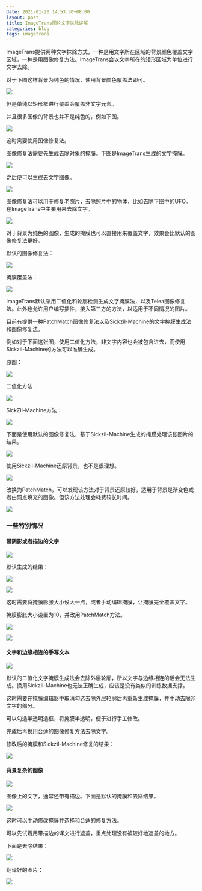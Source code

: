 ```yaml
---
date: 2021-01-20 14:53:50+08:00
layout: post
title: ImageTrans图片文字抹除详解
categories: blog
tags: imagetrans
---
```


ImageTrans提供两种文字抹除方式，一种是用文字所在区域的背景颜色覆盖文字区域，一种是用图像修复方法。ImageTrans会以文字所在的矩形区域为单位进行文字去除。

对于下图这样背景为纯色的情况，使用背景颜色覆盖法即可。

![](/album/imagetrans-text-removal/different_colors.jpg)

但是单纯以矩形框进行覆盖会覆盖非文字元素。

并且很多图像的背景也并不是纯色的，例如下图。

![](/album/imagetrans-text-removal/scrooge.jpg)

这时需要使用图像修复法。

图像修复法需要先生成去除对象的掩膜。下图是ImageTrans生成的文字掩膜。

![](/album/imagetrans-text-removal/scrooge.jpg-mask.png)

之后便可以生成去文字图像。

![](/album/imagetrans-text-removal/scrooge.jpg-text-removed.jpg)

图像修复法可以用于修复老照片，去除照片中的物体，比如去除下图中的UFO。在ImageTrans中主要用来去除文字。

![](/album/imagetrans-text-removal/ufo.jpg)

对于背景为纯色的图像，生成的掩膜也可以直接用来覆盖文字，效果会比默认的图像修复法更好。

默认的图像修复法：

![](/album/imagetrans-text-removal/18_097_one_frame.jpg-text-removed_inpaint.jpg)

掩膜覆盖法：

![](/album/imagetrans-text-removal/18_097_one_frame.jpg-text-removed_cover_text.jpg)

ImageTrans默认采用二值化和轮廓检测生成文字掩膜法，以及Telea图像修复法。此外也允许用户编写插件，接入第三方的方法，以适用于不同情况的图片。

目前有提供一种PatchMatch图像修复法以及Sickzil-Machine的文字掩膜生成法和图像修复法。

例如对于下面这张图，使用二值化方法，非文字内容也会被包含进去，而使用Sickzil-Machine的方法可以准确生成。

原图：

![](/ablum/imagetrans-text-removal/gradual_color_background.jpg)

二值化方法：

![](/ablum/imagetrans-text-removal/gradual_color_background_mask_binary.png)

SickZil-Machine方法：

![](/ablum/imagetrans-text-removal/gradual_color_background_mask_sickzil_machine.png)

下面是使用默认的图像修复法，基于Sickzil-Machine生成的掩膜处理该张图片的结果。

![](/ablum/imagetrans-text-removal/gradual_color_background-text-removed_telea.jpg)

使用Sickzil-Machine还原背景，也不是很理想。

![](/ablum/imagetrans-text-removal/gradual_color_background-text-removed_sickzil.jpg)

改换为PatchMatch，可以发现该方法对于背景还原较好，适用于背景是渐变色或者由网点填充的图像。但该方法处理会耗费较长时间。

![](/ablum/imagetrans-text-removal/gradual_color_background-text-removed_patchmatch.jpg)


### 一些特别情况

#### 带阴影或者描边的文字

![](/ablum/imagetrans-text-removal/big_font_with_background.jpg)

默认生成的结果：

![](/ablum/imagetrans-text-removal/big_font_with_background.jpg-mask_dilation_2.png)

![](/ablum/imagetrans-text-removal/big_font_with_background.jpg-text-removed.jpg)

这时需要将掩膜膨胀大小设大一点，或者手动编辑掩膜，让掩膜完全覆盖文字。

掩膜膨胀大小设置为10，并改用PatchMatch方法。

![](/ablum/imagetrans-text-removal/big_font_with_background.jpg-mask_dilation_10.png)

![](/ablum/imagetrans-text-removal/big_font_with_background.jpg-text-removed_inpaint.jpg)

#### 文字和边缘相连的手写文本

![](/ablum/imagetrans-text-removal/big_font_with_background.jpg)

默认的二值化文字掩膜生成法会去除外层轮廓，所以文字与边缘相连的话会无法生成。换用Sickzil-Machine也无法正确生成，应该是没有类似的训练数据支撑。

这时需要在掩膜编辑器中取消勾选去除外层轮廓后再重新生成掩膜，并手动去除非文字的部分。

可以勾选半透明选框，将掩膜半透明，便于进行手工修改。

完成后再换用合适的图像修复方法去除文字。

修改后的掩膜和Sickzil-Machine修复的结果：

![](/ablum/imagetrans-text-removal/handwritten_text_mask_and_text_removed.jpg)


#### 背景复杂的图像

![](/ablum/imagetrans-text-removal/complex_background.jpg)

图像上的文字，通常还带有描边。下面是默认的掩膜和去除结果。

![](/ablum/imagetrans-text-removal/complex_background_mask_text_removed.jpg)

这时可以手动修改掩膜并选择和合适的修复方法。

可以先试着用带描边的译文进行遮盖，重点处理没有被较好地遮盖的地方。

下面是去除结果：

![](/ablum/imagetrans-text-removal/complex_background_mask_text_removed_edited.jpg)

翻译好的图片：

![](/ablum/imagetrans-text-removal/complex_background_translated.png)






